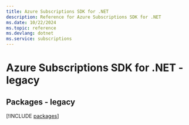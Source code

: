 ```yaml
---
title: Azure Subscriptions SDK for .NET
description: Reference for Azure Subscriptions SDK for .NET
ms.date: 10/22/2024
ms.topic: reference
ms.devlang: dotnet
ms.service: subscriptions
---
```

# Azure Subscriptions SDK for .NET - legacy
## Packages - legacy
[!INCLUDE [packages](subscriptions-index.md)]